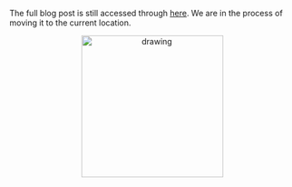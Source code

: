 The full blog post is still accessed through [here](https://www.1onepsilon.com/single-post/2018/10/20/The-Spirit-of-Global-Math-Week). We are in the process of moving it to the current location.

<center>
 <img class = "blog-inline-image" src="https://es-app.com/assets/73dfnm.jpg" alt="drawing" width="250px"/>
</center> 